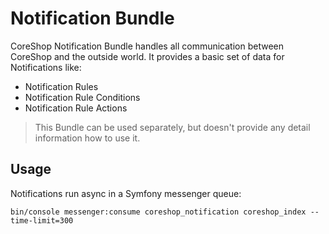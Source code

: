 #  Notification Bundle

CoreShop Notification Bundle handles all communication between CoreShop and the outside world. It provides a basic set of data for Notifications like:
 - Notification Rules
 - Notification Rule Conditions
 - Notification Rule Actions

> This Bundle can be used separately, but doesn't provide any detail information how to use it.
 
## Usage
Notifications run async in a Symfony messenger queue:

```
bin/console messenger:consume coreshop_notification coreshop_index --time-limit=300
```
